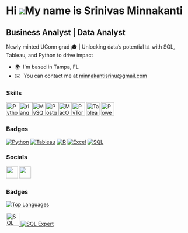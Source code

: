 # Hi ![](https://user-images.githubusercontent.com/18350557/176309783-0785949b-9127-417c-8b55-ab5a4333674e.gif)My name is Srinivas Minnakanti
## Business Analyst | Data Analyst
Newly minted UConn grad 🎓 | Unlocking data’s potential 📊 with SQL, Tableau, and Python to drive impact  
* 🌍  I'm based in Tampa, FL 
* ✉️  You can contact me at [minnakantisrinu@gmail.com](mailto:minnakantisrinu@gmail.com)

### Skills  

<p align="left"> <a href="https://www.python.org/" target="_blank" rel="noreferrer"><img src="https://raw.githubusercontent.com/danielcranney/readme-generator/main/public/icons/skills/python-colored.svg" width="36" height="36" alt="Python" /></a><a href="https://www.r-project.org/" target="_blank" rel="noreferrer"><img src="https://raw.githubusercontent.com/danielcranney/readme-generator/main/public/icons/skills/rlang-colored.svg" width="36" height="36" alt="rlang" /></a><a href="https://www.mysql.com/" target="_blank" rel="noreferrer"><img src="https://raw.githubusercontent.com/danielcranney/readme-generator/main/public/icons/skills/mysql-colored.svg" width="36" height="36" alt="MySQL" /></a><a href="https://www.postgresql.org/" target="_blank" rel="noreferrer"><img src="https://raw.githubusercontent.com/danielcranney/readme-generator/main/public/icons/skills/postgresql-colored.svg" width="36" height="36" alt="PostgreSQL" /></a><a href="https://apple.com" target="_blank" rel="noreferrer"><img src="https://raw.githubusercontent.com/danielcranney/readme-generator/main/public/icons/skills/macos-colored.svg" width="36" height="36" alt="MacOS" /></a><a href="https://pytorch.org/" target="_blank" rel="noreferrer"><img src="https://raw.githubusercontent.com/danielcranney/readme-generator/main/public/icons/skills/pytorch-colored.svg" width="36" height="36" alt="PyTorch" /></a>   <a href="https://www.tableau.com/" target="_blank" rel="noreferrer">
    <img src="https://cdn.worldvectorlogo.com/logos/tableau-software.svg" width="36" height="36" alt="Tableau" />
  </a>  <a href="https://powerbi.microsoft.com/" target="_blank" rel="noreferrer">
    <img src="https://www.vectorlogo.zone/logos/microsoft_powerbi/microsoft_powerbi-icon.svg" width="36" height="36" alt="Power BI" />
  </a> </p> 

### Badges

[![Python](https://img.shields.io/badge/Python-Expert-3776AB?style=flat-square&logo=python&logoColor=facc15&color=27272a)](https://www.python.org/)
[![Tableau](https://img.shields.io/badge/Tableau-Proficient-E97627?style=flat-square&logo=tableau&logoColor=facc15&color=27272a)](https://www.tableau.com/)
[![R](https://img.shields.io/badge/R-Expert-276DC3?style=flat-square&logo=r&logoColor=facc15&color=27272a)](https://www.r-project.org/)
[![Excel](https://img.shields.io/badge/Excel-Advanced-217346?style=flat-square&logo=microsoft-excel&logoColor=facc15&color=27272a)](https://www.microsoft.com/en-us/microsoft-365/excel)
[![SQL](https://img.shields.io/badge/SQL-Expert-4479A1?style=flat-square&logo=postgresql&logoColor=facc15&color=27272a)](https://www.postgresql.org/)

 ### Socials  <p align="left"> <a href="https://www.github.com/MinnakantiSrinivas" target="_blank" rel="noreferrer"> <picture> <source media="(prefers-color-scheme: dark)" srcset="https://raw.githubusercontent.com/danielcranney/readme-generator/main/public/icons/socials/github-dark.svg" /> <source media="(prefers-color-scheme: light)" srcset="https://raw.githubusercontent.com/danielcranney/readme-generator/main/public/icons/socials/github.svg" /> <img src="https://raw.githubusercontent.com/danielcranney/readme-generator/main/public/icons/socials/github.svg" width="32" height="32" /> </picture> </a> <a href="https://www.linkedin.com/in/srinivasminnakanti/" target="_blank" rel="noreferrer"> <picture> <source media="(prefers-color-scheme: dark)" srcset="https://raw.githubusercontent.com/danielcranney/readme-generator/main/public/icons/socials/linkedin-dark.svg" /> <source media="(prefers-color-scheme: light)" srcset="https://raw.githubusercontent.com/danielcranney/readme-generator/main/public/icons/socials/linkedin.svg" /> <img src="https://raw.githubusercontent.com/danielcranney/readme-generator/main/public/icons/socials/linkedin.svg" width="32" height="32" /> </picture> </a></p>
 
### Badges

<a href="https://github.com/MinnakantiSrinivas" align="left"><img src="https://github-readme-stats.vercel.app/api/top-langs/?username=MinnakantiSrinivas&langs_count=10&title_color=ffffff&text_color=ffffff&icon_color=facc15&bg_color=27272a&hide_border=true&locale=en&custom_title=Top%20%Languages" alt="Top Languages" /></a>

<a href="https://www.sqlite.org/" target="_blank" rel="noreferrer">
  <img src="https://www.vectorlogo.zone/logos/sqlite/sqlite-icon.svg" width="36" height="36" alt="SQL" />
  <img src="https://img.shields.io/badge/SQL-Expert-4479A1?style=flat-square&logo=sqlite&logoColor=facc15&color=27272a" alt="SQL Expert" />
</a>


